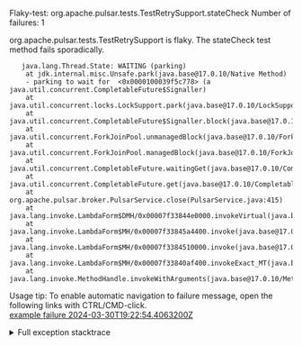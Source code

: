        
Flaky-test: org.apache.pulsar.tests.TestRetrySupport.stateCheck
Number of failures: 1

org.apache.pulsar.tests.TestRetrySupport is flaky. The stateCheck test method fails sporadically.

```
   java.lang.Thread.State: WAITING (parking)
	at jdk.internal.misc.Unsafe.park(java.base@17.0.10/Native Method)
	- parking to wait for  <0x0000100039f5c778> (a java.util.concurrent.CompletableFuture$Signaller)
	at java.util.concurrent.locks.LockSupport.park(java.base@17.0.10/LockSupport.java:211)
	at java.util.concurrent.CompletableFuture$Signaller.block(java.base@17.0.10/CompletableFuture.java:1864)
	at java.util.concurrent.ForkJoinPool.unmanagedBlock(java.base@17.0.10/ForkJoinPool.java:3465)
	at java.util.concurrent.ForkJoinPool.managedBlock(java.base@17.0.10/ForkJoinPool.java:3436)
	at java.util.concurrent.CompletableFuture.waitingGet(java.base@17.0.10/CompletableFuture.java:1898)
	at java.util.concurrent.CompletableFuture.get(java.base@17.0.10/CompletableFuture.java:2072)
	at org.apache.pulsar.broker.PulsarService.close(PulsarService.java:415)
	at java.lang.invoke.LambdaForm$DMH/0x00007f33844e0000.invokeVirtual(java.base@17.0.10/LambdaForm$DMH)
	at java.lang.invoke.LambdaForm$MH/0x00007f33845a4400.invoke(java.base@17.0.10/LambdaForm$MH)
	at java.lang.invoke.LambdaForm$MH/0x00007f3384510000.invoke(java.base@17.0.10/LambdaForm$MH)
	at java.lang.invoke.LambdaForm$MH/0x00007f33840af400.invokeExact_MT(java.base@17.0.10/LambdaForm$MH)
	at java.lang.invoke.MethodHandle.invokeWithArguments(java.base@17.0.10/MethodHandle.java:732)
```

Usage tip: To enable automatic navigation to failure message, open the following links with CTRL/CMD-click.  
[example failure 2024-03-30T19:22:54.4063200Z](https://github.com/apache/pulsar/actions/runs/8485068669/job/23266253626#step:11:40)  


<details>
<summary>Full exception stacktrace</summary>
<code><pre>
   java.lang.Thread.State: WAITING (parking)
	at jdk.internal.misc.Unsafe.park(java.base@17.0.10/Native Method)
	- parking to wait for  <0x0000100039f5c778> (a java.util.concurrent.CompletableFuture$Signaller)
	at java.util.concurrent.locks.LockSupport.park(java.base@17.0.10/LockSupport.java:211)
	at java.util.concurrent.CompletableFuture$Signaller.block(java.base@17.0.10/CompletableFuture.java:1864)
	at java.util.concurrent.ForkJoinPool.unmanagedBlock(java.base@17.0.10/ForkJoinPool.java:3465)
	at java.util.concurrent.ForkJoinPool.managedBlock(java.base@17.0.10/ForkJoinPool.java:3436)
	at java.util.concurrent.CompletableFuture.waitingGet(java.base@17.0.10/CompletableFuture.java:1898)
	at java.util.concurrent.CompletableFuture.get(java.base@17.0.10/CompletableFuture.java:2072)
	at org.apache.pulsar.broker.PulsarService.close(PulsarService.java:415)
	at java.lang.invoke.LambdaForm$DMH/0x00007f33844e0000.invokeVirtual(java.base@17.0.10/LambdaForm$DMH)
	at java.lang.invoke.LambdaForm$MH/0x00007f33845a4400.invoke(java.base@17.0.10/LambdaForm$MH)
	at java.lang.invoke.LambdaForm$MH/0x00007f3384510000.invoke(java.base@17.0.10/LambdaForm$MH)
	at java.lang.invoke.LambdaForm$MH/0x00007f33840af400.invokeExact_MT(java.base@17.0.10/LambdaForm$MH)
	at java.lang.invoke.MethodHandle.invokeWithArguments(java.base@17.0.10/MethodHandle.java:732)
	at org.mockito.internal.util.reflection.InstrumentationMemberAccessor$Dispatcher$ByteBuddy$krRBsjkt.invokeWithArguments(Unknown Source)
	at org.mockito.internal.util.reflection.InstrumentationMemberAccessor.invoke(InstrumentationMemberAccessor.java:251)
	at org.mockito.internal.util.reflection.ModuleMemberAccessor.invoke(ModuleMemberAccessor.java:55)
	at org.mockito.internal.creation.bytebuddy.MockMethodAdvice.tryInvoke(MockMethodAdvice.java:314)
	at org.mockito.internal.creation.bytebuddy.MockMethodAdvice$RealMethodCall.invoke(MockMethodAdvice.java:234)
	at org.mockito.internal.invocation.InterceptedInvocation.callRealMethod(InterceptedInvocation.java:142)
	at org.mockito.internal.stubbing.answers.CallsRealMethods.answer(CallsRealMethods.java:45)
	at org.mockito.Answers.answer(Answers.java:90)
	at org.mockito.internal.handler.MockHandlerImpl.handle(MockHandlerImpl.java:111)
	at org.mockito.internal.handler.NullResultGuardian.handle(NullResultGuardian.java:29)
	at org.mockito.internal.handler.InvocationNotifierHandler.handle(InvocationNotifierHandler.java:34)
	at org.mockito.internal.creation.bytebuddy.MockMethodInterceptor.doIntercept(MockMethodInterceptor.java:82)
	at org.mockito.internal.creation.bytebuddy.MockMethodAdvice.handle(MockMethodAdvice.java:134)
	at org.apache.pulsar.broker.PulsarService.close(PulsarService.java:415)
	at org.apache.pulsar.broker.testcontext.PulsarTestContext$StartableCustomBuilder.lambda$initializePulsarServices$3(PulsarTestContext.java:769)
	at org.apache.pulsar.broker.testcontext.PulsarTestContext$StartableCustomBuilder$$Lambda$458/0x00007f338459e228.close(Unknown Source)
	at org.apache.pulsar.broker.testcontext.PulsarTestContext.callCloseables(PulsarTestContext.java:211)
	at org.apache.pulsar.broker.testcontext.PulsarTestContext.close(PulsarTestContext.java:205)
	at org.apache.pulsar.broker.auth.MockedPulsarServiceBaseTest.internalCleanup(MockedPulsarServiceBaseTest.java:280)
	at org.apache.pulsar.client.impl.ProducerConsumerInternalTest.cleanup(ProducerConsumerInternalTest.java:65)
	at org.apache.pulsar.tests.TestRetrySupport.stateCheck(TestRetrySupport.java:56)
	at jdk.internal.reflect.GeneratedMethodAccessor325.invoke(Unknown Source)
	at jdk.internal.reflect.DelegatingMethodAccessorImpl.invoke(java.base@17.0.10/DelegatingMethodAccessorImpl.java:43)
	at java.lang.reflect.Method.invoke(java.base@17.0.10/Method.java:568)
	at org.testng.internal.invokers.MethodInvocationHelper.invokeMethod(MethodInvocationHelper.java:139)
	at org.testng.internal.invokers.MethodInvocationHelper.invokeMethodConsideringTimeout(MethodInvocationHelper.java:69)
	at org.testng.internal.invokers.ConfigInvoker.invokeConfigurationMethod(ConfigInvoker.java:361)
	at org.testng.internal.invokers.ConfigInvoker.invokeConfigurations(ConfigInvoker.java:296)
	at org.testng.internal.invokers.TestInvoker.runConfigMethods(TestInvoker.java:823)
	at org.testng.internal.invokers.TestInvoker.invokeMethod(TestInvoker.java:590)
	at org.testng.internal.invokers.TestInvoker.retryFailed(TestInvoker.java:263)
	at org.testng.internal.invokers.MethodRunner.runInSequence(MethodRunner.java:62)
	at org.testng.internal.invokers.TestInvoker$MethodInvocationAgent.invoke(TestInvoker.java:969)
	at org.testng.internal.invokers.TestInvoker.invokeTestMethods(TestInvoker.java:194)
	at org.testng.internal.invokers.TestMethodWorker.invokeTestMethods(TestMethodWorker.java:148)
	at org.testng.internal.invokers.TestMethodWorker.run(TestMethodWorker.java:128)
	at org.testng.TestRunner$$Lambda$329/0x00007f33843c16d0.accept(Unknown Source)
	at java.util.ArrayList.forEach(java.base@17.0.10/ArrayList.java:1511)
	at org.testng.TestRunner.privateRun(TestRunner.java:829)
	at org.testng.TestRunner.run(TestRunner.java:602)
	at org.testng.SuiteRunner.runTest(SuiteRunner.java:437)
	at org.testng.SuiteRunner.runSequentially(SuiteRunner.java:431)
	at org.testng.SuiteRunner.privateRun(SuiteRunner.java:391)
	at org.testng.SuiteRunner.run(SuiteRunner.java:330)
	at org.testng.SuiteRunnerWorker.runSuite(SuiteRunnerWorker.java:52)
	at org.testng.SuiteRunnerWorker.run(SuiteRunnerWorker.java:95)
	at org.testng.TestNG.runSuitesSequentially(TestNG.java:1256)
	at org.testng.TestNG.runSuitesLocally(TestNG.java:1176)
	at org.testng.TestNG.runSuites(TestNG.java:1099)
	at org.testng.TestNG.run(TestNG.java:1067)
	at org.apache.maven.surefire.testng.TestNGExecutor.run(TestNGExecutor.java:155)
	at org.apache.maven.surefire.testng.TestNGDirectoryTestSuite.executeSingleClass(TestNGDirectoryTestSuite.java:102)
	at org.apache.maven.surefire.testng.TestNGDirectoryTestSuite.executeLazy(TestNGDirectoryTestSuite.java:117)
	at org.apache.maven.surefire.testng.TestNGDirectoryTestSuite.execute(TestNGDirectoryTestSuite.java:86)
	at org.apache.maven.surefire.testng.TestNGProvider.invoke(TestNGProvider.java:137)
	at org.apache.maven.surefire.booter.ForkedBooter.runSuitesInProcess(ForkedBooter.java:385)
	at org.apache.maven.surefire.booter.ForkedBooter.execute(ForkedBooter.java:162)
	at org.apache.maven.surefire.booter.ForkedBooter.run(ForkedBooter.java:507)
	at org.apache.maven.surefire.booter.ForkedBooter.main(ForkedBooter.java:495)
</pre></code>
</details>


